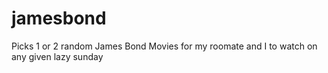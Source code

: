 jamesbond
=========

Picks 1 or 2 random James Bond Movies for my roomate and I to watch on any given lazy sunday
